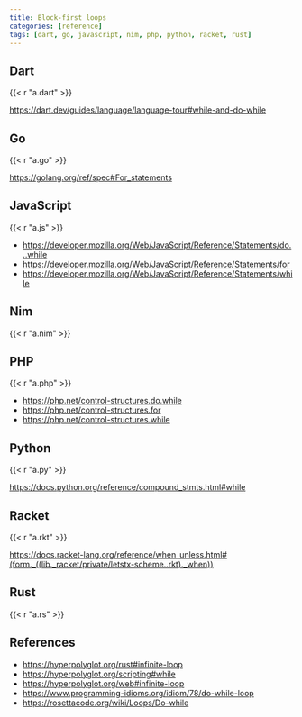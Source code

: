 ```yaml
---
title: Block-first loops
categories: [reference]
tags: [dart, go, javascript, nim, php, python, racket, rust]
---
```


## Dart

{{< r "a.dart" >}}

<https://dart.dev/guides/language/language-tour#while-and-do-while>

## Go

{{< r "a.go" >}}

<https://golang.org/ref/spec#For_statements>

## JavaScript

{{< r "a.js" >}}

- <https://developer.mozilla.org/Web/JavaScript/Reference/Statements/do...while>
- <https://developer.mozilla.org/Web/JavaScript/Reference/Statements/for>
- <https://developer.mozilla.org/Web/JavaScript/Reference/Statements/while>

## Nim

{{< r "a.nim" >}}

## PHP

{{< r "a.php" >}}

- <https://php.net/control-structures.do.while>
- <https://php.net/control-structures.for>
- <https://php.net/control-structures.while>

## Python

{{< r "a.py" >}}

<https://docs.python.org/reference/compound_stmts.html#while>

## Racket

{{< r "a.rkt" >}}

<https://docs.racket-lang.org/reference/when_unless.html#(form._((lib._racket/private/letstx-scheme..rkt)._when))>

## Rust

{{< r "a.rs" >}}

## References

- <https://hyperpolyglot.org/rust#infinite-loop>
- <https://hyperpolyglot.org/scripting#while>
- <https://hyperpolyglot.org/web#infinite-loop>
- <https://www.programming-idioms.org/idiom/78/do-while-loop>
- <https://rosettacode.org/wiki/Loops/Do-while>

